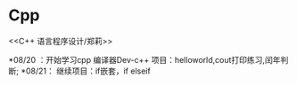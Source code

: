 # Cpp
<<C++ 语言程序设计/郑莉>>

*08/20 ：开始学习cpp 编译器Dev-c++ 
项目：helloworld,cout打印练习,闰年判断;
*08/21：
继续项目：if嵌套，if elseif
